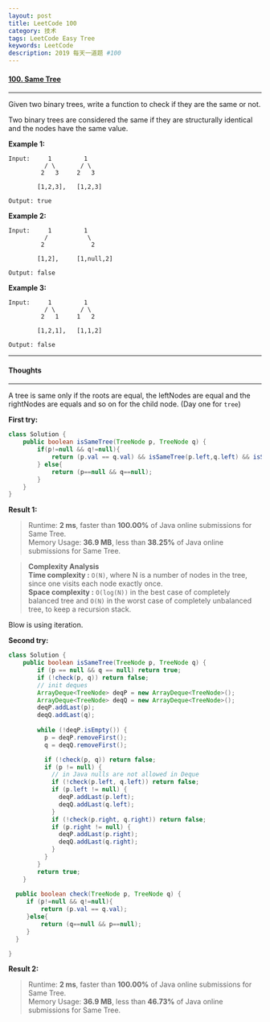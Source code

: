 ```yaml
---
layout: post
title: LeetCode 100
category: 技术
tags: LeetCode Easy Tree
keywords: LeetCode
description: 2019 每天一道题 #100
---
```


#### [100. Same Tree](https://leetcode.com/problems/same-tree/)
---
Given two binary trees, write a function to check if they are the same or not.

Two binary trees are considered the same if they are structurally identical and the nodes have the same value.

**Example 1:**
```
Input:     1         1
          / \       / \
         2   3     2   3

        [1,2,3],   [1,2,3]

Output: true
```
**Example 2:**
```
Input:     1         1
          /           \
         2             2

        [1,2],     [1,null,2]

Output: false
```
**Example 3:**
```
Input:     1         1
          / \       / \
         2   1     1   2

        [1,2,1],   [1,1,2]

Output: false
```
---
#### Thoughts
---
A tree is same only if the roots are equal, the leftNodes are equal and the rightNodes are equals and so on for the child node. (Day one for `tree`)

**First try:**
```Java
class Solution {
    public boolean isSameTree(TreeNode p, TreeNode q) {
        if(p!=null && q!=null){
            return (p.val == q.val) && isSameTree(p.left,q.left) && isSameTree(p.right, q.right);
        } else{
            return (p==null && q==null);
        }
    }
}
```

**Result 1:**
> Runtime: **2 ms**, faster than **100.00%** of Java online submissions for Same Tree.  
> Memory Usage: **36.9 MB**, less than **38.25%** of Java online submissions for Same Tree.


> **Complexity Analysis**  
> **Time complexity :** `O(N)`, where N is a number of nodes in the tree, since one visits each node exactly once.  
> **Space complexity :** `O(log(N))` in the best case of completely balanced tree and `O(N)` in the worst case of completely unbalanced tree, to keep a recursion stack. 

Blow is using iteration.

**Second try:**
```Java
class Solution {
    public boolean isSameTree(TreeNode p, TreeNode q) {
        if (p == null && q == null) return true;
        if (!check(p, q)) return false;
        // init deques
        ArrayDeque<TreeNode> deqP = new ArrayDeque<TreeNode>();
        ArrayDeque<TreeNode> deqQ = new ArrayDeque<TreeNode>();
        deqP.addLast(p);
        deqQ.addLast(q);
        
        while (!deqP.isEmpty()) {
          p = deqP.removeFirst();
          q = deqQ.removeFirst();

          if (!check(p, q)) return false;
          if (p != null) {
            // in Java nulls are not allowed in Deque
            if (!check(p.left, q.left)) return false;
            if (p.left != null) {
              deqP.addLast(p.left);
              deqQ.addLast(q.left);
            }
            if (!check(p.right, q.right)) return false;
            if (p.right != null) {
              deqP.addLast(p.right);
              deqQ.addLast(q.right);
            }
          }
        }
        return true;
    }
    
  public boolean check(TreeNode p, TreeNode q) {
     if (p!=null && q!=null){
         return (p.val == q.val);
     }else{
         return (q==null && p==null);
     }
  }

}
```

**Result 2:**
> Runtime: **2 ms**, faster than **100.00%** of Java online submissions for Same Tree.  
> Memory Usage: **36.9 MB**, less than **46.73%** of Java online submissions for Same Tree.
